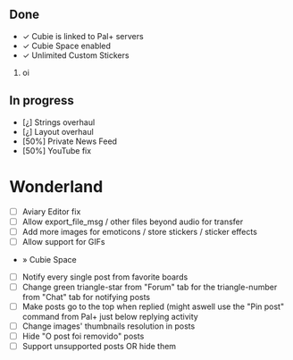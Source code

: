 ## **Done** ##

* ✓ Cubie is linked to Pal+ servers
* ✓ Cubie Space enabled
* ✓ Unlimited Custom Stickers
1. oi
## **In progress** ##

* [¿] Strings overhaul
* [¿] Layout overhaul
* [50%] Private News Feed
* [50%] YouTube fix

# Wonderland #

* [ ] Aviary Editor fix
* [ ] Allow export_file_msg / other files beyond audio for transfer
* [ ] Add more images for emoticons / store stickers / sticker effects
* [ ] Allow support for GIFs

* » Cubie Space
* [ ] Notify every single post from favorite boards
* [ ] Change green triangle-star from "Forum" tab for the triangle-number from "Chat" tab for notifying posts
* [ ] Make posts go to the top when replied (might aswell use the "Pin post" command from Pal+ just below replying activity
* [ ] Change images' thumbnails resolution in posts
* [ ] Hide "O post foi removido" posts
* [ ] Support unsupported posts OR hide them